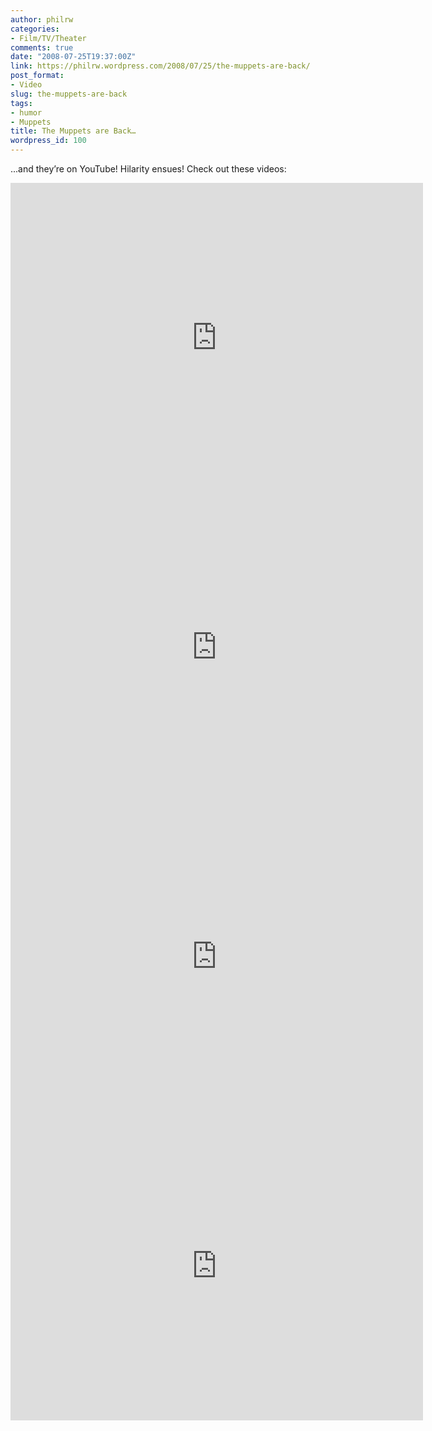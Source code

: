 ```yaml
---
author: philrw
categories:
- Film/TV/Theater
comments: true
date: "2008-07-25T19:37:00Z"
link: https://philrw.wordpress.com/2008/07/25/the-muppets-are-back/
post_format:
- Video
slug: the-muppets-are-back
tags:
- humor
- Muppets
title: The Muppets are Back…
wordpress_id: 100
---
```


...and they’re on YouTube! Hilarity ensues! Check out these videos:

<iframe width="660" height="495" src="https://www.youtube.com/embed/xpcUxwpOQ_A" frameborder="0" allow="autoplay; encrypted-media" allowfullscreen></iframe>

<iframe width="660" height="495" src="https://www.youtube.com/embed/kDA9NbPAK8o" frameborder="0" allow="autoplay; encrypted-media" allowfullscreen></iframe>

<iframe width="660" height="495" src="https://www.youtube.com/embed/EDFgtFXfnv0" frameborder="0" allow="autoplay; encrypted-media" allowfullscreen></iframe>

<iframe width="660" height="495" src="https://www.youtube.com/embed/Ob6TTU1knUM" frameborder="0" allow="autoplay; encrypted-media" allowfullscreen></iframe>